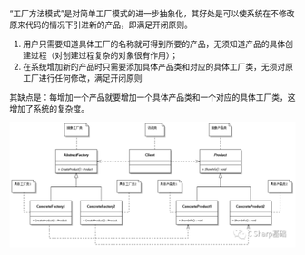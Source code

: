 
“工厂方法模式”是对简单工厂模式的进一步抽象化，其好处是可以使系统在不修改原来代码的情况下引进新的产品，即满足开闭原则。

1. 用户只需要知道具体工厂的名称就可得到所要的产品，无须知道产品的具体创建过程（对创建过程复杂的对象很有作用）；
2. 在系统增加新的产品时只需要添加具体产品类和对应的具体工厂类，无须对原工厂进行任何修改，满足开闭原则

其缺点是：每增加一个产品就要增加一个具体产品类和一个对应的具体工厂类，这增加了系统的复杂度。

![img.png](img.png)
